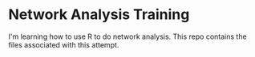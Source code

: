 # Network Analysis Training
I'm learning how to use R to do network analysis. This repo contains the files associated with this attempt.
